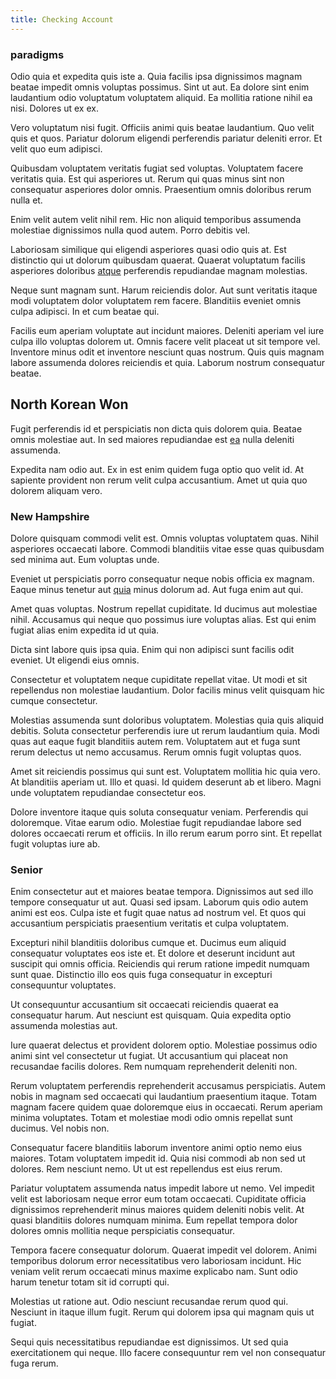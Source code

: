 ```yaml
---
title: Checking Account
---
```


### paradigms

Odio quia et expedita quis iste a. Quia facilis ipsa dignissimos magnam beatae impedit omnis voluptas possimus. Sint ut aut. Ea dolore sint enim laudantium odio voluptatum voluptatem aliquid. Ea mollitia ratione nihil ea nisi. Dolores ut ex ex.

Vero voluptatum nisi fugit. Officiis animi quis beatae laudantium. Quo velit quis et quos. Pariatur dolorum eligendi perferendis pariatur deleniti error. Et velit quo eum adipisci.

Quibusdam voluptatem veritatis fugiat sed voluptas. Voluptatem facere veritatis quia. Est qui asperiores ut. Rerum qui quas minus sint non consequatur asperiores dolor omnis. Praesentium omnis doloribus rerum nulla et.

Enim velit autem velit nihil rem. Hic non aliquid temporibus assumenda molestiae dignissimos nulla quod autem. Porro debitis vel.

Laboriosam similique qui eligendi asperiores quasi odio quis at. Est distinctio qui ut dolorum quibusdam quaerat. Quaerat voluptatum facilis asperiores doloribus [atque](/facere/temporibus/consequatur/tan_handmade_ram.md) perferendis repudiandae magnam molestias.

Neque sunt magnam sunt. Harum reiciendis dolor. Aut sunt veritatis itaque modi voluptatem dolor voluptatem rem facere. Blanditiis eveniet omnis culpa adipisci. In et cum beatae qui.

Facilis eum aperiam voluptate aut incidunt maiores. Deleniti aperiam vel iure culpa illo voluptas dolorem ut. Omnis facere velit placeat ut sit tempore vel. Inventore minus odit et inventore nesciunt quas nostrum. Quis quis magnam labore assumenda dolores reiciendis et quia. Laborum nostrum consequatur beatae.

## North Korean Won

Fugit perferendis id et perspiciatis non dicta quis dolorem quia. Beatae omnis molestiae aut. In sed maiores repudiandae est [ea](/facere/temporibus/adipisci/dot_com_infrastructure_microchip.md) nulla deleniti assumenda.

Expedita nam odio aut. Ex in est enim quidem fuga optio quo velit id. At sapiente provident non rerum velit culpa accusantium. Amet ut quia quo dolorem aliquam vero.

### New Hampshire

Dolore quisquam commodi velit est. Omnis voluptas voluptatem quas. Nihil asperiores occaecati labore. Commodi blanditiis vitae esse quas quibusdam sed minima aut. Eum voluptas unde.

Eveniet ut perspiciatis porro consequatur neque nobis officia ex magnam. Eaque minus tenetur aut [quia](/earum/et/personal_loan_account.md) minus dolorum ad. Aut fuga enim aut qui.

Amet quas voluptas. Nostrum repellat cupiditate. Id ducimus aut molestiae nihil. Accusamus qui neque quo possimus iure voluptas alias. Est qui enim fugiat alias enim expedita id ut quia.

Dicta sint labore quis ipsa quia. Enim qui non adipisci sunt facilis odit eveniet. Ut eligendi eius omnis.

Consectetur et voluptatem neque cupiditate repellat vitae. Ut modi et sit repellendus non molestiae laudantium. Dolor facilis minus velit quisquam hic cumque consectetur.

Molestias assumenda sunt doloribus voluptatem. Molestias quia quis aliquid debitis. Soluta consectetur perferendis iure ut rerum laudantium quia. Modi quas aut eaque fugit blanditiis autem rem. Voluptatem aut et fuga sunt rerum delectus ut nemo accusamus. Rerum omnis fugit voluptas quos.

Amet sit reiciendis possimus qui sunt est. Voluptatem mollitia hic quia vero. At blanditiis aperiam ut. Illo et quasi. Id quidem deserunt ab et libero. Magni unde voluptatem repudiandae consectetur eos.

Dolore inventore itaque quis soluta consequatur veniam. Perferendis qui doloremque. Vitae earum odio. Molestiae fugit repudiandae labore sed dolores occaecati rerum et officiis. In illo rerum earum porro sint. Et repellat fugit voluptas iure ab.

### Senior

Enim consectetur aut et maiores beatae tempora. Dignissimos aut sed illo tempore consequatur ut aut. Quasi sed ipsam. Laborum quis odio autem animi est eos. Culpa iste et fugit quae natus ad nostrum vel. Et quos qui accusantium perspiciatis praesentium veritatis et culpa voluptatem.

Excepturi nihil blanditiis doloribus cumque et. Ducimus eum aliquid consequatur voluptates eos iste et. Et dolore et deserunt incidunt aut suscipit qui omnis officia. Reiciendis qui rerum ratione impedit numquam sunt quae. Distinctio illo eos quis fuga consequatur in excepturi consequuntur voluptates.

Ut consequuntur accusantium sit occaecati reiciendis quaerat ea consequatur harum. Aut nesciunt est quisquam. Quia expedita optio assumenda molestias aut.

Iure quaerat delectus et provident dolorem optio. Molestiae possimus odio animi sint vel consectetur ut fugiat. Ut accusantium qui placeat non recusandae facilis dolores. Rem numquam reprehenderit deleniti non.

Rerum voluptatem perferendis reprehenderit accusamus perspiciatis. Autem nobis in magnam sed occaecati qui laudantium praesentium itaque. Totam magnam facere quidem quae doloremque eius in occaecati. Rerum aperiam minima voluptates. Totam et molestiae modi odio omnis repellat sunt ducimus. Vel nobis non.

Consequatur facere blanditiis laborum inventore animi optio nemo eius maiores. Totam voluptatem impedit id. Quia nisi commodi ab non sed ut dolores. Rem nesciunt nemo. Ut ut est repellendus est eius rerum.

Pariatur voluptatem assumenda natus impedit labore ut nemo. Vel impedit velit est laboriosam neque error eum totam occaecati. Cupiditate officia dignissimos reprehenderit minus maiores quidem deleniti nobis velit. At quasi blanditiis dolores numquam minima. Eum repellat tempora dolor dolores omnis mollitia neque perspiciatis consequatur.

Tempora facere consequatur dolorum. Quaerat impedit vel dolorem. Animi temporibus dolorum error necessitatibus vero laboriosam incidunt. Hic veniam velit rerum occaecati minus maxime explicabo nam. Sunt odio harum tenetur totam sit id corrupti qui.

Molestias ut ratione aut. Odio nesciunt recusandae rerum quod qui. Nesciunt in itaque illum fugit. Rerum qui dolorem ipsa qui magnam quis ut fugiat.

Sequi quis necessitatibus repudiandae est dignissimos. Ut sed quia exercitationem qui neque. Illo facere consequuntur rem vel non consequatur fuga rerum.
